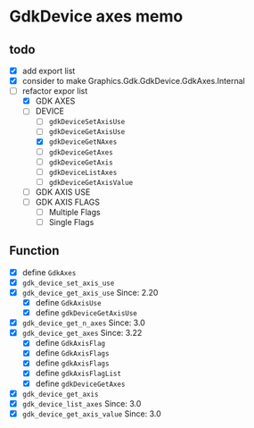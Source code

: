 GdkDevice axes memo
===================

todo
----

* [x] add export list
* [x] consider to make Graphics.Gdk.GdkDevice.GdkAxes.Internal
* [ ] refactor expor list
	+ [x] GDK AXES
	+ [ ] DEVICE
		- [ ] `gdkDeviceSetAxisUse`
		- [ ] `gdkDeviceGetAxisUse`
		- [x] `gdkDeviceGetNAxes`
		- [ ] `gdkDeviceGetAxes`
		- [ ] `gdkDeviceGetAxis`
		- [ ] `gdkDeviceListAxes`
		- [ ] `gdkDeviceGetAxisValue`
	+ [ ] GDK AXIS USE
	+ [ ] GDK AXIS FLAGS
		- [ ] Multiple Flags
		- [ ] Single Flags

Function
--------

* [x] define `GdkAxes`
* [x] `gdk_device_set_axis_use`
* [x] `gdk_device_get_axis_use`		Since: 2.20
	+ [x] define `GdkAxisUse`
	+ [x] define `gdkDeviceGetAxisUse`
* [x] `gdk_device_get_n_axes`		Since: 3.0
* [x] `gdk_device_get_axes`		Since: 3.22
	+ [x] define `GdkAxisFlag`
	+ [x] define `GdkAxisFlags`
	+ [x] define `gdkAxisFlags`
	+ [x] define `gdkAxisFlagList`
	+ [x] define `gdkDeviceGetAxes`
* [x] `gdk_device_get_axis`
* [x] `gdk_device_list_axes`		Since: 3.0
* [x] `gdk_device_get_axis_value`	Since: 3.0

